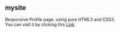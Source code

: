 ## mysite
Responsive Profile page. using pure HTML3 and CSS3.<br/>
You can visit it by clicking this [Link](https://yaszemmouri.github.io/mysite/index.html)
